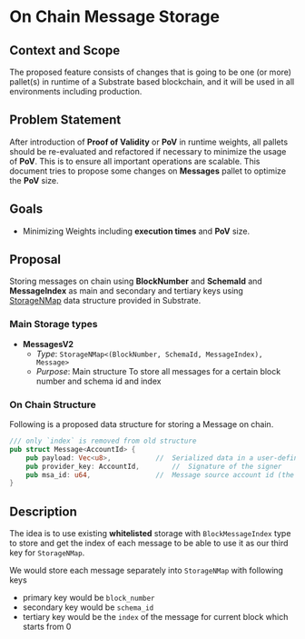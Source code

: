 # On Chain Message Storage

## Context and Scope
The proposed feature consists of changes that is going to be one (or more) pallet(s) in runtime of a
Substrate based blockchain, and it will be used in all environments including production.

## Problem Statement
After introduction of **Proof of Validity** or **PoV** in runtime weights, all pallets should be
re-evaluated and refactored if necessary to minimize the usage of **PoV**. This is to ensure all
important operations are scalable.
This document tries to propose some changes on **Messages** pallet to optimize the **PoV** size.

## Goals
- Minimizing Weights including **execution times** and **PoV** size.

## Proposal
Storing messages on chain using **BlockNumber** and **SchemaId** and **MessageIndex** as main and secondary
 and tertiary keys using [StorageNMap](https://paritytech.github.io/substrate/master/frame_support/storage/trait.StorageNMap.html) data structure provided in Substrate.

### Main Storage types
- **MessagesV2**
    - _Type_: `StorageNMap<(BlockNumber, SchemaId, MessageIndex), Message>`
    - _Purpose_: Main structure To store all messages for a certain block number and schema id and
      index


### On Chain Structure
Following is a proposed data structure for storing a Message on chain.
```rust
/// only `index` is removed from old structure
pub struct Message<AccountId> {
    pub payload: Vec<u8>,		    //  Serialized data in a user-defined schemas format
    pub provider_key: AccountId,	    //  Signature of the signer
    pub msa_id: u64,                //  Message source account id (the original source of the message)
}
```
## Description

The idea is to use existing **whitelisted** storage with `BlockMessageIndex` type to store and get
the index of each message to be able to use it as our third key for `StorageNMap`.

We would store each message separately into `StorageNMap` with following keys
- primary key would be `block_number`
- secondary key would be `schema_id`
- tertiary key would be the `index` of the message for current block which starts from 0


